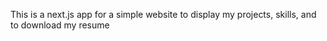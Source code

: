 This is a next.js app for a simple website to display my projects, skills, and to download my resume 